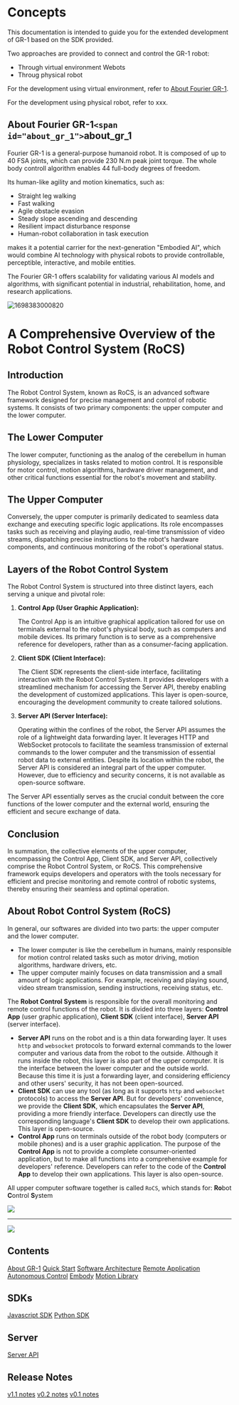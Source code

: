 # Concepts

This documentation is intended to guide you for the extended development of GR-1 based on the SDK provided.

Two approaches are provided to connect and control the GR-1 robot:

* Through virtual environment Webots
* Throug physical robot

For the development using virtual environment, refer to [About Fourier GR-1](#about-fourier-gr-1about_gr_1).

For the development using physical robot, refer to xxx.

## About Fourier GR-1`<span id="about_gr_1">`about_gr_1

Fourier GR-1 is a general-purpose humanoid robot. It is composed of up to 40 FSA joints, which can provide 230 N.m peak joint torque.  The whole body controll algorithm enables 44 full-body degrees of freedom.

Its human-like agility and motion kinematics, such as:

* Straight leg walking
* Fast walking
* Agile obstacle evasion
* Steady slope ascending and descending
* Resilient impact disturbance response
* Human-robot collaboration in task execution

makes it a potential carrier for the next-generation "Embodied AI", which would combine AI technology with physical robots to provide controllable, perceptible, interactive, and mobile entities.

The Fourier GR-1 offers scalability for validating various AI models and algorithms, with significant potential in industrial, rehabilitation, home, and research applications.

![1698383000820](image/readme/1698383000820.png)

# A Comprehensive Overview of the Robot Control System (RoCS)

## Introduction

The Robot Control System, known as RoCS, is an advanced software framework designed for precise management and control of robotic systems. It consists of two primary components: the upper computer and the lower computer.

## The Lower Computer

The lower computer, functioning as the analog of the cerebellum in human physiology, specializes in tasks related to motion control. It is responsible for motor control, motion algorithms, hardware driver management, and other critical functions essential for the robot's movement and stability.

## The Upper Computer

Conversely, the upper computer is primarily dedicated to seamless data exchange and executing specific logic applications. Its role encompasses tasks such as receiving and playing audio, real-time transmission of video streams, dispatching precise instructions to the robot's hardware components, and continuous monitoring of the robot's operational status.

## Layers of the Robot Control System

The Robot Control System is structured into three distinct layers, each serving a unique and pivotal role:

1. **Control App (User Graphic Application):**

   The Control App is an intuitive graphical application tailored for use on terminals external to the robot's physical body, such as computers and mobile devices. Its primary function is to serve as a comprehensive reference for developers, rather than as a consumer-facing application.

2. **Client SDK (Client Interface):**

   The Client SDK represents the client-side interface, facilitating interaction with the Robot Control System. It provides developers with a streamlined mechanism for accessing the Server API, thereby enabling the development of customized applications. This layer is open-source, encouraging the development community to create tailored solutions.

3. **Server API (Server Interface):**

   Operating within the confines of the robot, the Server API assumes the role of a lightweight data forwarding layer. It leverages HTTP and WebSocket protocols to facilitate the seamless transmission of external commands to the lower computer and the transmission of essential robot data to external entities. Despite its location within the robot, the Server API is considered an integral part of the upper computer. However, due to efficiency and security concerns, it is not available as open-source software.

The Server API essentially serves as the crucial conduit between the core functions of the lower computer and the external world, ensuring the efficient and secure exchange of data.

## Conclusion

In summation, the collective elements of the upper computer, encompassing the Control App, Client SDK, and Server API, collectively comprise the Robot Control System, or RoCS. This comprehensive framework equips developers and operators with the tools necessary for efficient and precise monitoring and remote control of robotic systems, thereby ensuring their seamless and optimal operation.

## About Robot Control System (RoCS)

In general, our softwares are divided into two parts: the upper computer and the lower computer.

* The lower computer is like the cerebellum in humans, mainly responsible for motion control related tasks such as motor driving, motion algorithms, hardware drivers, etc.
* The upper computer mainly focuses on data transmission and a small amount of logic applications. For example, receiving and playing sound, video stream transmission, sending instructions, receiving status, etc.

The **Robot Control System** is responsible for the overall monitoring and remote control functions of the robot. It is divided into three layers:
**Control App** (user graphic application), **Client SDK** (client interface), **Server API** (server interface).

* **Server API** runs on the robot and is a thin data forwarding layer. It uses `http` and `websocket` protocols to forward external commands to the lower computer and various data from the robot to the outside. Although it runs inside the robot, this layer is also part of the upper computer. It is the interface between the lower computer and the outside world. Because this time it is just a forwarding layer, and considering efficiency and other users' security, it has not been open-sourced.
* **Client SDK** can use any tool (as long as it supports `http` and `websocket` protocols) to access the **Server API**. But for developers' convenience, we provide the **Client SDK**, which encapsulates the **Server API**, providing a more friendly interface. Developers can directly use the corresponding language's **Client SDK** to develop their own applications. This layer is open-source.
* **Control App** runs on terminals outside of the robot body (computers or mobile phones) and is a user graphic application. The purpose of the **Control App** is not to provide a complete consumer-oriented application, but to make all functions into a comprehensive example for developers' reference. Developers can refer to the code of the **Control App** to develop their own applications. This layer is also open-source.

All upper computer software together is called `RoCS`, which stands for:
**Ro**bot **C**ontrol **S**ystem

![](pics/logo.jpg)

---

![](rocs_com.png)

## Contents

[About GR-1](contents/about_gr_1.md)
[Quick Start](contents/quick_start.md)
[Software Architecture](contents/soft_arc.md)
[Remote Application](contents/app/readme.md)
[Autonomous Control](contents/auto_ctrl.md)
[Embody](contents/embody.md)
[Motion Library](contents/motion_lib.md)

## SDKs

[Javascript SDK](https://github.com/FFTAI/rocs_client_js/blob/main/README.md)
[Python SDK](https://github.com/FFTAI/rocs_client_py/blob/main/README.md)

## Server

[Server API](server/readme.md)

## Release Notes

[v1.1 notes](release/v1.1.md)
[v0.2 notes](release/v0.2.md)
[v0.1 notes](release/v0.1.md)
